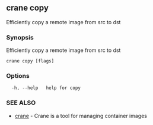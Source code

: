 ## crane copy

Efficiently copy a remote image from src to dst

### Synopsis

Efficiently copy a remote image from src to dst

```
crane copy [flags]
```

### Options

```
  -h, --help   help for copy
```

### SEE ALSO

- [crane](crane.md) - Crane is a tool for managing container images
